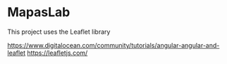 # MapasLab

This project uses the Leaflet library 

https://www.digitalocean.com/community/tutorials/angular-angular-and-leaflet
https://leafletjs.com/